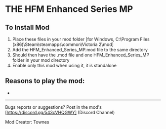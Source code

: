 # THE HFM Enhanced Series MP


## To Install Mod
1. Place these files in your mod folder [for Windows, C:\Program Files (x86)\Steam\steamapps\common\Victoria 2\mod] 
2. Add the HFM_Enhanced_Series_MP.mod file to the same directory
3. Should then have the .mod file and one HFM_Enhanced_Series_MP folder in your mod directory
4. Enable only this mod when using it, it is standalone


## Reasons to play the mod:
-

---

Bugs reports or suggestions? Post in the mod's [https://discord.gg/543cVHQGWY] (Discord Channel)

Mod Creator: Townes